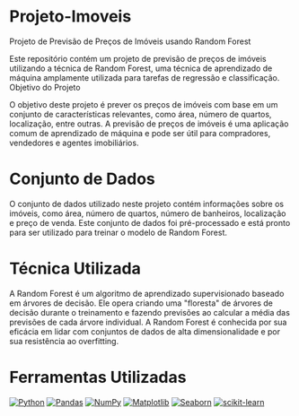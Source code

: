 # Projeto-Imoveis

Projeto de Previsão de Preços de Imóveis usando Random Forest

Este repositório contém um projeto de previsão de preços de imóveis utilizando a técnica de Random Forest, uma técnica de aprendizado de máquina amplamente utilizada para tarefas de regressão e classificação.
Objetivo do Projeto

O objetivo deste projeto é prever os preços de imóveis com base em um conjunto de características relevantes, como área, número de quartos, localização, entre outras. A previsão de preços de imóveis é uma aplicação comum de aprendizado de máquina e pode ser útil para compradores, vendedores e agentes imobiliários.

# Conjunto de Dados

O conjunto de dados utilizado neste projeto contém informações sobre os imóveis, como área, número de quartos, número de banheiros, localização e preço de venda. Este conjunto de dados foi pré-processado e está pronto para ser utilizado para treinar o modelo de Random Forest.

# Técnica Utilizada

A Random Forest é um algoritmo de aprendizado supervisionado baseado em árvores de decisão. Ele opera criando uma "floresta" de árvores de decisão durante o treinamento e fazendo previsões ao calcular a média das previsões de cada árvore individual. A Random Forest é conhecida por sua eficácia em lidar com conjuntos de dados de alta dimensionalidade e por sua resistência ao overfitting.

# Ferramentas Utilizadas

[![Python](https://img.shields.io/badge/Python-3.9-blue.svg)](https://www.python.org/)
[![Pandas](https://img.shields.io/badge/Pandas-1.3.3-blue.svg)](https://pandas.pydata.org/)
[![NumPy](https://img.shields.io/badge/NumPy-1.21.4-blue.svg)](https://numpy.org/)
[![Matplotlib](https://img.shields.io/badge/Matplotlib-3.4.3-blue.svg)](https://matplotlib.org/)
[![Seaborn](https://img.shields.io/badge/Seaborn-0.11.1-blue.svg)](https://seaborn.pydata.org/)
[![scikit-learn](https://img.shields.io/badge/scikit--learn-0.24.2-blue.svg)](https://scikit-learn.org/)

